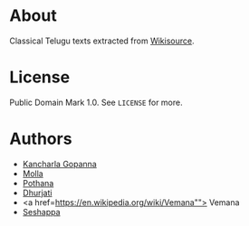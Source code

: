 # About

Classical Telugu texts extracted from [Wikisource](https://te.wikisource.org).

# License

Public Domain Mark 1.0. See `LICENSE` for more.

# Authors
 - <a href="https://en.wikipedia.org/wiki/Kancherla_Gopanna"> Kancharla Gopanna </a>
 - <a href="https://en.wikipedia.org/wiki/Molla_(poet)"> Molla </a>
 - <a href="https://en.wikipedia.org/wiki/Pothana"> Pothana </a>
 - <a href="https://en.wikipedia.org/wiki/Dhurjati"> Dhurjati </a>
 - <a href=https://en.wikipedia.org/wiki/Vemana""> Vemana </a>
 - <a href="https://en.wikipedia.org/wiki/Seshappa"> Seshappa </a>
 